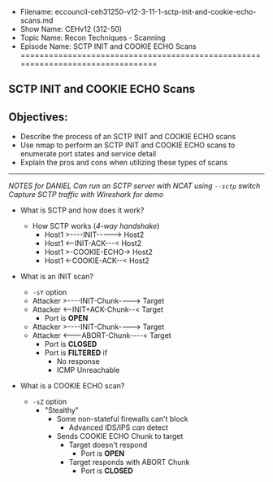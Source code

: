 - Filename: eccouncil-ceh31250-v12-3-11-1-sctp-init-and-cookie-echo-scans.md
- Show Name: CEHv12 (312-50)
- Topic Name: Recon Techniques - Scanning
- Episode Name: SCTP INIT and COOKIE ECHO Scans
================================================================================


SCTP INIT and COOKIE ECHO Scans
--------------------------------------------------------------------------------

Objectives:
--------------------------------------------------------------------------------
- Describe the process of an SCTP INIT and COOKIE ECHO scans
- Use nmap to perform an SCTP INIT and COOKIE ECHO scans to enumerate port states
  and service detail
- Explain the pros and cons when utilizing these types of scans
--------------------------------------------------------------------------------

*NOTES for DANIEL*
*Can run an SCTP server with NCAT using `--sctp` switch*
*Capture SCTP traffic with Wireshark for demo*


+ What is SCTP and how does it work?
  - How SCTP works (*4-way handshake*)
    + Host1 >----INIT-----> Host2
    + Host1 <--INIT-ACK---< Host2
    + Host1 >-COOKIE-ECHO-> Host2
    + Host1 <-COOKIE-ACK--< Host2

+ What is an INIT scan?
  - `-sY` option
  - Attacker >----INIT-Chunk----> Target
  - Attacker <--INIT+ACK-Chunk--< Target
    + Port is **OPEN**
  - Attacker >----INIT-Chunk----> Target
  - Attacker <---ABORT-Chunk----< Target
    + Port is **CLOSED**
    + Port is **FILTERED** if
      - No response
      - ICMP Unreachable

+ What is a COOKIE ECHO scan?
  - `-sZ` option
    + "Stealthy"
      - Some non-stateful firewalls can't block
        + Advanced IDS/IPS *can* detect
      - Sends COOKIE ECHO Chunk to target
        + Target doesn't respond
          - Port is **OPEN**
        + Target responds with ABORT Chunk
          - Port is **CLOSED**
